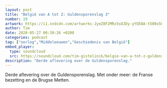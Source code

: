 ```yaml
---
layout: post
title: "België van A tot Z: Guldensporenslag 3"
number: 19
artwork: https://i1.sndcdn.com/artworks-JyeZ8F2MRz5sOJDy-yYQ58A-t500x500.jpg
author: Tim
date: 2020-05-27 00:39:26 +0200
categories: podcast
tag: ["oorlog","Middeleeuwen","Geschiedenis van België"]
embed_player:
  type: soundcloud
  src: https://soundcloud.com/tim-gistelinck/belgie-van-a-tot-z-guldensporenslag-3
description: "Derde aflevering over de Guldensporenslag."
---
```

Derde aflevering over de Guldensporenslag. Met onder meer: de Franse bezetting en de Brugse Metten.